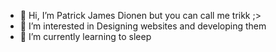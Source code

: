 - 👋 Hi, I’m Patrick James Dionen but you can call me trikk ;>
- 👀 I’m interested in Designing websites and developing them
- 🌱 I’m currently learning to sleep

<!---
ImTrikk/ImTrikk is a ✨ special ✨ repository because its `README.md` (this file) appears on your GitHub profile.
You can click the Preview link to take a look at your changes.
--->
